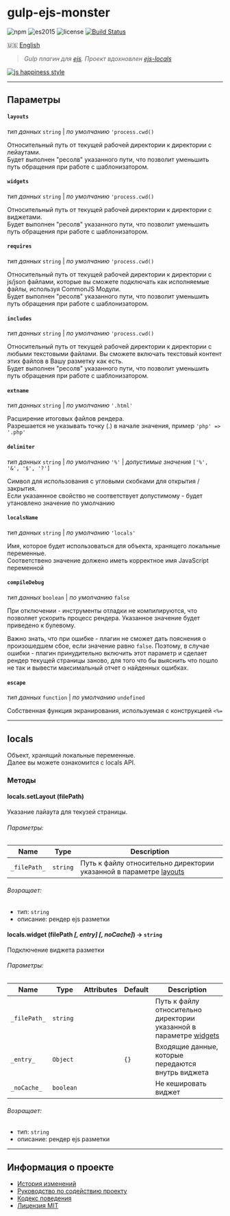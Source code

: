 # gulp-ejs-monster

![npm](https://img.shields.io/badge/node-6.3.1-yellow.svg)
![es2015](https://img.shields.io/badge/ECMAScript-2015_(ES6)-blue.svg)
![license](https://img.shields.io/badge/License-MIT-orange.svg)
[![Build Status](https://travis-ci.org/dutchenkoOleg/gulp-ejs-monster.svg?branch=v3)](https://travis-ci.org/dutchenkoOleg/gulp-ejs-monster)


:us: [English](./README.md)

> _Gulp плагин для [ejs](http://ejs.co/). Проект вдохновлен [ejs-locals](https://github.com/RandomEtc/ejs-locals)_

[![js happiness style](https://cdn.rawgit.com/JedWatson/happiness/master/badge.svg)](https://github.com/JedWatson/happiness)


---

## Параметры

#### `layouts` 

_тип данных_ `string`
|
_по умолчанию_ `'process.cwd()`

Относительный путь от текущей рабочей директории к директории с лейаутами.  
Будет выполнен "ресолв" указанного пути, что позволит уменьшить путь обращения при работе с шаблонизатором.

#### `widgets` 

_тип данных_ `string`
|
_по умолчанию_ `'process.cwd()`

Относительный путь от текущей рабочей директории к директории с виджетами.  
Будет выполнен "ресолв" указанного пути, что позволит уменьшить путь обращения при работе с шаблонизатором.

#### `requires` 

_тип данных_ `string`
|
_по умолчанию_ `'process.cwd()`

Относительный путь от текущей рабочей директории к директории с js/json файлами, которые вы сможете подключать как исполняемые файлы, используя CommonJS Модули.  
Будет выполнен "ресолв" указанного пути, что позволит уменьшить путь обращения при работе с шаблонизатором.

#### `includes` 

_тип данных_ `string`
|
_по умолчанию_ `'process.cwd()`

Относительный путь от текущей рабочей директории к директории c любыми текстовыми файлами. Вы сможете включать текстовый контент этих файлов в Вашу разметку как есть.  
Будет выполнен "ресолв" указанного пути, что позволит уменьшить путь обращения при работе с шаблонизатором.

#### `extname` 

_тип данных_ `string`
|
_по умолчанию_ `'.html'`

Расширение итоговых файлов рендера.  
Разрешается не указывать точку (.) в начале значения, пример `'php' => '.php'`

#### `delimiter` 

_тип данных_ `string` 
|
_по умолчанию_ `'%'`
|
_допустимые значения_ `['%', '&', '$', '?']`

Символ для использования с угловыми скобками для открытия / закрытия.  
Если указаннное свойство не соответствует допустимому - будет утановлено значение по умолчанию 

#### `localsName`

_тип данных_ `string` 
|
_по умолчанию_ `'locals'`

Имя, которое будет использоваться для объекта, хранящего локальные переменные.  
Соответствено значение должено иметь корректное имя JavaScript переменной

#### `compileDebug`

_тип данных_ `boolean` 
|
_по умолчанию_ `false`

При отключении - инструменты отладки не компилируются, что позволяет ускорить процесс рендера. Указанное значение будет приведено к булевому.

Важно знать, что при ошибке - плагин не сможет дать пояснения о произошедшем сбое, если значение равно `false`. Поэтому, в случае ошибки - плагин принудительно включить этот параметр и сделает рендер текущей страницы заново, для того что бы выяснить что пошло не так и вывести максимальный отчет о найденных ошибках. 

#### `escape`

_тип данных_ `function` 
|
_по умолчанию_ `undefined`

Собственная функция экранирования, используемая с конструкцией `<%=`



---

## locals

Объект, хранящий локальные переменные.  
Далее вы можете ознакомится с locals API.


### Методы

#### locals.setLayout (filePath)

Указание лайаута для текузей страницы.

###### Параметры:

Name | Type | Description
--- | --- | ---
`_filePath_` | `string` | Путь к файлу относительно директории указанной в параметре [layouts](#layouts)

###### Возращает:

- тип: `string`
- описание:	рендер ejs разметки

#### locals.widget (filePath _[, entry] [, noCache]_) → `string`

Подключение виджета разметки

###### Параметры:

Name | Type | Attributes | Default | Description
--- | --- | --- | --- | ---
`_filePath_` | `string` |  |  | Путь к файлу относительно директории указанной в параметре [widgets](#widgets)
`_entry_` | `Object` | <optional> | `{}` | Входящие данные, которые передаются внутрь виджета
`_noCache_` | `boolean` | <optional> |  | Не кешировать виджет

###### Возращает:

- тип: `string`
- описание:	рендер ejs разметки

---

## Информация о проекте

* [История изменений](./CHANGELOG-RU.md)
* [Руководство по содействию проекту](./CONTRIBUTING-RU.md)
* [Кодекс поведения](./CODE_OF_CONDUCT-RU.md)
* [Лицензия MIT](./LICENSE)

